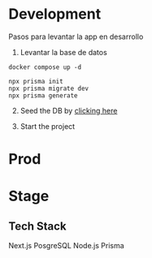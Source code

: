 # Development

Pasos para levantar la app en desarrollo

1. Levantar la base de datos

```
docker compose up -d
```

```
npx prisma init
npx prisma migrate dev
npx prisma generate
```

2. Seed the DB by [clicking here](localhost:3000/api/seed)

3. Start the project

# Prod

# Stage

## Tech Stack

Next.js
PosgreSQL
Node.js
Prisma

```

```

